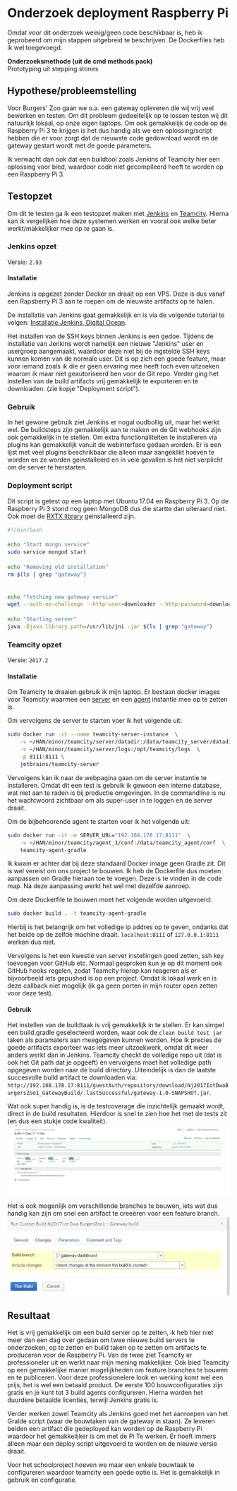 Onderzoek deployment Raspberry Pi
===============================
Omdat voor dit onderzoek weinig/geen code beschikbaar is, heb ik geprobeerd om mijn stappen uitgebreid te beschrijven. De Dockerfiles heb ik wel toegevoegd.
 
**Onderzoeksmethode (uit de cmd methods pack)**  
Prototyping uit stepping stones

## Hypothese/probleemstelling
Voor Burgers' Zoo gaan we o.a. een gateway opleveren die wij vrij veel bewerken en testen. Om dit probleem gedeeltelijk op te lossen testen wij dit natuurlijk lokaal, op onze eigen laptops. Om ook gemakkelijk de code op de Raspberry Pi 3 te krijgen is het dus handig als we een oplossing/script hebben die er voor zorgt dat de nieuwste code gedownload wordt en de gateway gestart wordt met de goede parameters.

Ik verwacht dan ook dat een buildtool zoals Jenkins of Teamcity hier een oplossing voor bied, waardoor code niet gecompileerd hoeft te worden op een Raspberry Pi 3. 

## Testopzet
Om dit te testen ga ik een testopzet maken met [Jenkins](https://jenkins-ci.org/) en [Teamcity](https://www.jetbrains.com). Hierna kan ik vergelijken hoe deze systemen werken en vooral ook welke beter werkt/makkelijker mee op te gaan is. 

### Jenkins opzet
Versie: `2.93`

#### Installatie
Jenkins is opgezet zonder Docker en draait op een VPS. Deze is dus vanaf een Rapsberry Pi 3 aan te roepen om de nieuwste artifacts op te halen. 

De installatie van Jenkins gaat gemakkelijk en is via de volgende tutorial te volgen: [Installatie Jenkins, Digital Ocean](https://www.digitalocean.com/community/tutorials/how-to-install-jenkins-on-ubuntu-16-04).

Het installen van de SSH keys binnen Jenkins is een gedoe. Tijdens de installatie van Jenkins wordt namelijk een nieuwe "Jenkins" user en usergroep aangemaakt, waardoor deze niet bij de ingstelde SSH keys kunnen komen van de normale user. Dit is op zich een goede feature, maar voor iemand zoals ik die er geen ervaring mee heeft toch even uitzoeken waarom ik maar niet geautoriseerd ben voor de Git repo. Verder ging het instellen van de build artifacts vrij gemakkelijk te exporteren en te downloaden. (zie kopje "Deployment script").

### Gebruik
In het gewone gebruik ziet Jenkins er nogal oudbollig uit, maar het werkt wel. De buildsteps zijn gemakkelijk aan te maken en de Git webhooks zijn ook gemakkelijk in te stellen. Om extra functionaliteiten te installeren via plugins kan gemakkelijk vanuit de webinterface gedaan worden. Er is een lijst met veel plugins beschrikbaar die alleen maar aangeklikt hoeven te worden en ze worden geinstalleerd en in vele gevallen is het niet verplicht om de server te herstarten. 

### Deployment script
Dit script is getest op een laptop met Ubuntu 17.04 en Raspberry Pi 3. Op de Raspberry Pi 3 stond nog geen MongoDB dus die startte dan uiteraard niet. Ook moet de [RXTX library](http://rxtx.qbang.org/wiki/index.php/Main_Page) geinstalleerd zijn. 
``` bash
#!/bin/bash

echo "Start mongo service"
sudo service mongod start

echo "Removing old installation"
rm $(ls | grep "gateway")


echo "fetching new gateway version"
wget --auth-no-challenge --http-user=downloader --http-password=download  http:$

echo "Starting server"
java -Djava.library.path=/usr/lib/jni -jar $(ls | grep "gateway")
```


### Teamcity opzet
Versie: `2017.2`
#### Installatie 
Om Teamcity te draaien gebruik ik mijn laptop. Er bestaan docker images voor Teamcity waarmee een [server](https://hub.docker.com/r/jetbrains/teamcity-server/) en een [agent](https://hub.docker.com/r/jetbrains/teamcity-agent/) instantie mee op te zetten is. 

Om vervolgens de server te starten voer ik het volgende uit:
``` bash
sudo docker run -it --name teamcity-server-instance  \
    -v ~/HAN/minor/teamcity/server/datadir:/data/teamcity_server/datadir \
    -v ~/HAN/minor/teamcity/server/logs:/opt/teamcity/logs  \
    -p 8111:8111 \
    jetbrains/teamcity-server
``` 
Vervolgens kan ik naar de webpagina gaan om de server instantie te installeren. Omdat dit een test is gebruik ik gewoon een interne database, wat niet aan te raden is bij productie omgevingen. In de commandline is nu het wachtwoord zichtbaar om als super-user in te loggen en de server draait. 

Om de bijbehoorende agent te starten voer ik het volgende uit:
``` bash
sudo docker run -it -e SERVER_URL="192.168.178.17:8111"  \
    -v ~/HAN/minor/teamcity/agent_1/conf:/data/teamcity_agent/conf  \      
    teamcity-agent-gradle
``` 
Ik kwam er achter dat bij deze standaard Docker image geen Gradle zit. Dit is wel vereist om ons project te bouwen. Ik heb de Dockerfile dus moeten aanpassen om Gradle hieraan toe te voegen. Deze is te vinden in de code map. Na deze aanpassing werkt het wel met dezelfde aanroep. 

Om deze Dockerfile te bouwen moet het volgende worden uitgevoerd:
``` bash
sudo docker build . -t teamcity-agent-gradle
```

Hierbij is het belangrijk om het volledige ip addres op te geven, ondanks dat het beide op de zelfde machine draait. `localhost:8111` of `127.0.0.1:8111` werken dus niet.

Vervolgens is het een kwestie van server instellingen goed zetten, ssh key toevoegen voor GitHub etc. Normaal gesproken kun je op dit moment ook GitHub hooks regelen, zodat Teamcity hierop kan reageren als er bijvoorbeeld iets gepushed is op een project. Omdat ik lokaal werk en is deze callback niet mogelijk (ik ga geen porten in mijn router open zetten voor deze test).

#### Gebruik
Het instellen van de buildtaak is vrij gemakkelijk in te stellen. Er kan simpel een build.gradle geselecteerd worden, waar ook de `clean build test jar` taken als paramaters aan meegegeven kunnen worden. Hoe ik  precies de goede artifacts exporteer was iets meer uitzoekwerk, omdat dit weer anders werkt dan in Jenkins. 
Teamcity checkt de volledige repo uit (dat is ook het Git path dat je opgeeft) en vervolgens moet het volledige path opgegeven worden naar de build directory.
Uiteindelijk is dan de laatste succesvolle build artifact te downloaden via:
`http://192.168.178.17:8111/guestAuth/repository/download/Nj2017IotDwaBurgersZoo1_GatewayBuild/.lastSuccessful/gateway-1.0-SNAPSHOT.jar`.

Wat ook super handig is, is de testcoverage die inzichtelijk gemaakt wordt, direct in de build resultaten. Hierdoor is snel te zien hoe het met de tests zit (en dus een stukje code kwaliteit). ![Test coverage resultaten](testcoverage-teamcity.PNG)

Het is ook mogenlijk om verschillende branches te bouwen, iets wat dus handig kan zijn om snel een artifact te creeëren voor een feature branch. ![Bouwen verschillende feature branches](teamcity-branch-checkout.PNG)
 
## Resultaat
Het is vrij gemakkelijk om een build server op te zetten, ik heb hier niet meer dan een dag over gedaan om twee nieuwe build servers te onderzoeken, op te zetten en build taken op te zetten om artifacts te produceren voor de Raspberry Pi. 
Van de twee ziet Teamcity er professioneler uit en werkt naar mijn mening makkelijker. Ook bied Teamcity op een gemakkelijke manier mogelijkheden om feature branches te bouwen en te publiceren. Voor deze professionelere look en werking komt wel een prijs, het is wel een betaald product. De eerste 100 bouwconfiguraties zijn gratis en je kunt tot 3 build agents configureren. Hierna worden het duurdere betaalde licenties, terwijl Jenkins gratis is.

Verder werken zowel Teamcity als Jenkins goed met het aanroepen van het Gralde script (waar de bouwtaken van de gateway in staan). Ze leveren beiden een artifact die gedeployed kan worden op de Raspberry Pi waardoor het gemakkelijker is om met de Pi Te werken. Er hoeft immers alleen maar een deploy script uitgevoerd te worden en de nieuwe versie draait. 

Voor het schoolproject hoeven we maar een enkele bouwtaak te configureren waardoor teamcity een goede optie is. Het is gemakkelijk in gebruik en configuratie. 
